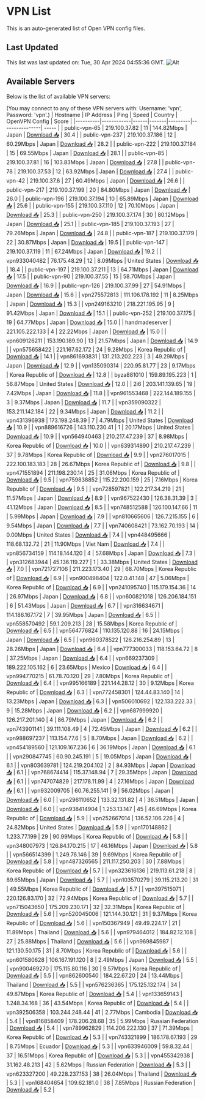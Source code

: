 # VPN List

This is an auto-generated list of Open VPN config files.

## Last Updated

This list was last updated on: Tue, 30 Apr 2024 04:55:36 GMT.
![Alt](https://repobeats.axiom.co/api/embed/186b98318ef1479477931607c1ad7d823f12451f.svg "Repobeats analytics image")

## Available Servers

Below is the list of available VPN servers:

(You may connect to any of these VPN servers with: Username: 'vpn', Password: 'vpn'.)
| Hostname | IP Address | Ping | Speed | Country | OpenVPN Config | Score |
|----------|------------|------|-------|---------|----------------| ----- |
| public-vpn-65 | 219.100.37.82 | 11 | 144.82Mbps | Japan | [Download 📥](./configs/server_0_JP.ovpn) | 30.4 |
| public-vpn-237 | 219.100.37.186 | 12 | 60.29Mbps | Japan | [Download 📥](./configs/server_1_JP.ovpn) | 28.2 |
| public-vpn-222 | 219.100.37.184 | 15 | 69.55Mbps | Japan | [Download 📥](./configs/server_2_JP.ovpn) | 28.1 |
| public-vpn-85 | 219.100.37.81 | 16 | 103.83Mbps | Japan | [Download 📥](./configs/server_3_JP.ovpn) | 27.8 |
| public-vpn-78 | 219.100.37.53 | 12 | 63.92Mbps | Japan | [Download 📥](./configs/server_4_JP.ovpn) | 27.4 |
| public-vpn-42 | 219.100.37.6 | 27 | 60.49Mbps | Japan | [Download 📥](./configs/server_5_JP.ovpn) | 26.6 |
| public-vpn-217 | 219.100.37.199 | 20 | 84.80Mbps | Japan | [Download 📥](./configs/server_6_JP.ovpn) | 26.0 |
| public-vpn-196 | 219.100.37.194 | 10 | 65.89Mbps | Japan | [Download 📥](./configs/server_7_JP.ovpn) | 25.6 |
| public-vpn-155 | 219.100.37.110 | 12 | 70.10Mbps | Japan | [Download 📥](./configs/server_8_JP.ovpn) | 25.3 |
| public-vpn-250 | 219.100.37.174 | 30 | 80.12Mbps | Japan | [Download 📥](./configs/server_9_JP.ovpn) | 25.1 |
| public-vpn-185 | 219.100.37.193 | 27 | 79.26Mbps | Japan | [Download 📥](./configs/server_10_JP.ovpn) | 24.8 |
| public-vpn-187 | 219.100.37.179 | 22 | 30.87Mbps | Japan | [Download 📥](./configs/server_11_JP.ovpn) | 19.5 |
| public-vpn-147 | 219.100.37.119 | 11 | 67.24Mbps | Japan | [Download 📥](./configs/server_12_JP.ovpn) | 19.2 |
| vpn933040482 | 76.175.48.29 | 12 | 8.09Mbps | United States | [Download 📥](./configs/server_13_US.ovpn) | 18.4 |
| public-vpn-197 | 219.100.37.211 | 13 | 64.71Mbps | Japan | [Download 📥](./configs/server_14_JP.ovpn) | 17.5 |
| public-vpn-90 | 219.100.37.55 | 15 | 58.70Mbps | Japan | [Download 📥](./configs/server_15_JP.ovpn) | 16.9 |
| public-vpn-126 | 219.100.37.99 | 27 | 54.91Mbps | Japan | [Download 📥](./configs/server_16_JP.ovpn) | 15.6 |
| vpn275572813 | 111.106.178.192 | 11 | 8.25Mbps | Japan | [Download 📥](./configs/server_17_JP.ovpn) | 15.3 |
| vpn249163210 | 218.221.195.95 | 9 | 91.42Mbps | Japan | [Download 📥](./configs/server_18_JP.ovpn) | 15.1 |
| public-vpn-252 | 219.100.37.175 | 19 | 64.77Mbps | Japan | [Download 📥](./configs/server_19_JP.ovpn) | 15.0 |
| handmadeserver | 221.105.222.133 | 4 | 22.22Mbps | Japan | [Download 📥](./configs/server_20_JP.ovpn) | 15.0 |
| vpn609126211 | 153.190.189.90 | 13 | 21.57Mbps | Japan | [Download 📥](./configs/server_21_JP.ovpn) | 14.9 |
| vpn575658422 | 221.167.62.172 | 24 | 9.28Mbps | Korea Republic of | [Download 📥](./configs/server_22_KR.ovpn) | 14.1 |
| vpn861693831 | 131.213.202.223 | 3 | 49.29Mbps | Japan | [Download 📥](./configs/server_23_JP.ovpn) | 12.9 |
| vpn135090314 | 220.95.81.77 | 23 | 9.17Mbps | Korea Republic of | [Download 📥](./configs/server_24_KR.ovpn) | 12.8 |
| byza881010 | 159.89.195.223 | 1 | 56.87Mbps | United States | [Download 📥](./configs/server_25_US.ovpn) | 12.0 |
| 2i6 | 203.141.139.65 | 19 | 7.42Mbps | Japan | [Download 📥](./configs/server_26_JP.ovpn) | 11.8 |
| vpn961553468 | 222.144.189.155 | 3 | 9.37Mbps | Japan | [Download 📥](./configs/server_27_JP.ovpn) | 11.7 |
| vpn359090322 | 153.211.142.184 | 22 | 9.34Mbps | Japan | [Download 📥](./configs/server_28_JP.ovpn) | 11.2 |
| vpn431396938 | 173.198.248.39 | 7 | 4.79Mbps | United States | [Download 📥](./configs/server_29_US.ovpn) | 10.9 |
| vpn889616726 | 143.110.230.41 | 1 | 20.17Mbps | United States | [Download 📥](./configs/server_30_US.ovpn) | 10.9 |
| vpn564940463 | 210.217.47.239 | 37 | 8.98Mbps | Korea Republic of | [Download 📥](./configs/server_31_KR.ovpn) | 10.0 |
| vpn639314890 | 210.217.47.239 | 37 | 9.78Mbps | Korea Republic of | [Download 📥](./configs/server_32_KR.ovpn) | 9.9 |
| vpn276017015 | 222.100.183.183 | 28 | 26.67Mbps | Korea Republic of | [Download 📥](./configs/server_33_KR.ovpn) | 9.8 |
| vpn471551894 | 211.198.230.14 | 25 | 31.06Mbps | Korea Republic of | [Download 📥](./configs/server_34_KR.ovpn) | 9.5 |
| vpn759838852 | 115.22.200.159 | 25 | 7.16Mbps | Korea Republic of | [Download 📥](./configs/server_35_KR.ovpn) | 9.5 |
| vpn728597821 | 122.217.34.219 | 21 | 11.57Mbps | Japan | [Download 📥](./configs/server_36_JP.ovpn) | 8.9 |
| vpn967522430 | 126.38.31.39 | 3 | 41.12Mbps | Japan | [Download 📥](./configs/server_37_JP.ovpn) | 8.5 |
| vpn748512588 | 126.100.147.66 | 11 | 5.99Mbps | Japan | [Download 📥](./configs/server_38_JP.ovpn) | 7.9 |
| vpn810665606 | 126.7.215.155 | 6 | 9.54Mbps | Japan | [Download 📥](./configs/server_39_JP.ovpn) | 7.7 |
| vpn740608421 | 73.162.70.193 | 14 | 0.00Mbps | United States | [Download 📥](./configs/server_40_US.ovpn) | 7.4 |
| vpn448495666 | 118.68.132.72 | 21 | 11.90Mbps | Viet Nam | [Download 📥](./configs/server_41_VN.ovpn) | 7.4 |
| vpn856734159 | 114.18.144.120 | 4 | 57.68Mbps | Japan | [Download 📥](./configs/server_42_JP.ovpn) | 7.3 |
| vpn312683944 | 45.136.119.227 | 1 | 33.38Mbps | United States | [Download 📥](./configs/server_43_US.ovpn) | 7.0 |
| vpn721727106 | 211.223.173.40 | 29 | 68.70Mbps | Korea Republic of | [Download 📥](./configs/server_44_KR.ovpn) | 6.9 |
| vpn900498404 | 122.0.41.148 | 47 | 5.06Mbps | Korea Republic of | [Download 📥](./configs/server_45_KR.ovpn) | 6.9 |
| vpn241095740 | 115.179.154.36 | 14 | 26.97Mbps | Japan | [Download 📥](./configs/server_46_JP.ovpn) | 6.8 |
| vpn600821018 | 126.206.184.151 | 6 | 51.43Mbps | Japan | [Download 📥](./configs/server_47_JP.ovpn) | 6.7 |
| vpn316634671 | 114.186.167.172 | 7 | 39.95Mbps | Japan | [Download 📥](./configs/server_48_JP.ovpn) | 6.5 |
| vpn558570492 | 59.1.209.213 | 28 | 15.58Mbps | Korea Republic of | [Download 📥](./configs/server_49_KR.ovpn) | 6.5 |
| vpn564776824 | 110.135.120.88 | 16 | 24.15Mbps | Japan | [Download 📥](./configs/server_50_JP.ovpn) | 6.5 |
| vpn960378522 | 126.216.254.89 | 13 | 28.26Mbps | Japan | [Download 📥](./configs/server_51_JP.ovpn) | 6.4 |
| vpn777300033 | 118.153.64.72 | 8 | 37.25Mbps | Japan | [Download 📥](./configs/server_52_JP.ovpn) | 6.4 |
| vpn669237309 | 189.222.105.162 | 6 | 23.65Mbps | Mexico | [Download 📥](./configs/server_53_MX.ovpn) | 6.4 |
| vpn994770215 | 61.78.70.120 | 29 | 7.80Mbps | Korea Republic of | [Download 📥](./configs/server_54_KR.ovpn) | 6.4 |
| vpn995166189 | 221.144.28.12 | 30 | 9.12Mbps | Korea Republic of | [Download 📥](./configs/server_55_KR.ovpn) | 6.3 |
| vpn772458301 | 124.44.83.140 | 14 | 13.23Mbps | Japan | [Download 📥](./configs/server_56_JP.ovpn) | 6.3 |
| vpn506010692 | 122.133.222.33 | 9 | 15.28Mbps | Japan | [Download 📥](./configs/server_57_JP.ovpn) | 6.2 |
| vpn687999920 | 126.217.201.140 | 4 | 86.79Mbps | Japan | [Download 📥](./configs/server_58_JP.ovpn) | 6.2 |
| vpn743901141 | 39.111.108.49 | 4 | 72.45Mbps | Japan | [Download 📥](./configs/server_59_JP.ovpn) | 6.2 |
| vpn988697237 | 113.154.77.6 | 5 | 8.70Mbps | Japan | [Download 📥](./configs/server_60_JP.ovpn) | 6.2 |
| vpn454189560 | 121.109.167.236 | 6 | 36.19Mbps | Japan | [Download 📥](./configs/server_61_JP.ovpn) | 6.1 |
| vpn290847745 | 60.90.245.191 | 5 | 19.05Mbps | Japan | [Download 📥](./configs/server_62_JP.ovpn) | 6.1 |
| vpn803639781 | 124.219.204.102 | 2 | 84.93Mbps | Japan | [Download 📥](./configs/server_63_JP.ovpn) | 6.1 |
| vpn768674414 | 115.37.148.94 | 7 | 29.35Mbps | Japan | [Download 📥](./configs/server_64_JP.ovpn) | 6.1 |
| vpn747074829 | 217.178.11.99 | 4 | 27.16Mbps | Japan | [Download 📥](./configs/server_65_JP.ovpn) | 6.1 |
| vpn932009705 | 60.76.255.141 | 9 | 56.02Mbps | Japan | [Download 📥](./configs/server_66_JP.ovpn) | 6.0 |
| vpn296110652 | 133.32.131.82 | 4 | 36.51Mbps | Japan | [Download 📥](./configs/server_67_JP.ovpn) | 6.0 |
| vpn938414904 | 1.253.13.147 | 45 | 46.69Mbps | Korea Republic of | [Download 📥](./configs/server_68_KR.ovpn) | 5.9 |
| vpn252667014 | 136.52.106.226 | 4 | 24.82Mbps | United States | [Download 📥](./configs/server_69_US.ovpn) | 5.9 |
| vpn170148862 | 1.233.77.199 | 29 | 90.99Mbps | Korea Republic of | [Download 📥](./configs/server_70_KR.ovpn) | 5.8 |
| vpn348007973 | 126.84.170.215 | 17 | 46.16Mbps | Japan | [Download 📥](./configs/server_71_JP.ovpn) | 5.8 |
| vpn566514399 | 1.249.76.146 | 39 | 9.69Mbps | Korea Republic of | [Download 📥](./configs/server_72_KR.ovpn) | 5.8 |
| vpn487326565 | 211.117.250.203 | 30 | 7.88Mbps | Korea Republic of | [Download 📥](./configs/server_73_KR.ovpn) | 5.7 |
| vpn323616136 | 219.113.61.218 | 8 | 89.65Mbps | Japan | [Download 📥](./configs/server_74_JP.ovpn) | 5.7 |
| vpn103570279 | 39.115.213.20 | 31 | 49.55Mbps | Korea Republic of | [Download 📥](./configs/server_75_KR.ovpn) | 5.7 |
| vpn397515071 | 220.126.83.170 | 32 | 72.94Mbps | Korea Republic of | [Download 📥](./configs/server_76_KR.ovpn) | 5.7 |
| vpn715043650 | 175.209.230.171 | 32 | 32.31Mbps | Korea Republic of | [Download 📥](./configs/server_77_KR.ovpn) | 5.6 |
| vpn520045006 | 121.144.30.121 | 31 | 9.37Mbps | Korea Republic of | [Download 📥](./configs/server_78_KR.ovpn) | 5.6 |
| vpn150367949 | 49.49.224.17 | 21 | 11.89Mbps | Thailand | [Download 📥](./configs/server_79_TH.ovpn) | 5.6 |
| vpn979464012 | 184.82.12.108 | 27 | 25.88Mbps | Thailand | [Download 📥](./configs/server_80_TH.ovpn) | 5.6 |
| vpn969845987 | 121.130.50.175 | 31 | 8.70Mbps | Korea Republic of | [Download 📥](./configs/server_81_KR.ovpn) | 5.6 |
| vpn601580628 | 106.167.191.120 | 8 | 2.49Mbps | Japan | [Download 📥](./configs/server_82_JP.ovpn) | 5.5 |
| vpn900469270 | 175.115.80.116 | 30 | 9.57Mbps | Korea Republic of | [Download 📥](./configs/server_83_KR.ovpn) | 5.5 |
| vpn862600540 | 184.22.67.20 | 24 | 13.44Mbps | Thailand | [Download 📥](./configs/server_84_TH.ovpn) | 5.5 |
| vpn576236365 | 175.125.132.174 | 34 | 49.87Mbps | Korea Republic of | [Download 📥](./configs/server_85_KR.ovpn) | 5.4 |
| vpn133659143 | 1.248.34.168 | 36 | 43.54Mbps | Korea Republic of | [Download 📥](./configs/server_86_KR.ovpn) | 5.4 |
| vpn392506358 | 103.244.248.44 | 41 | 2.77Mbps | Cambodia | [Download 📥](./configs/server_87_KH.ovpn) | 5.4 |
| vpn816858409 | 178.206.28.68 | 35 | 5.99Mbps | Russian Federation | [Download 📥](./configs/server_88_RU.ovpn) | 5.4 |
| vpn789962829 | 114.206.222.130 | 37 | 71.39Mbps | Korea Republic of | [Download 📥](./configs/server_89_KR.ovpn) | 5.3 |
| vpn743321899 | 186.178.67.193 | 29 | 8.75Mbps | Ecuador | [Download 📥](./configs/server_90_EC.ovpn) | 5.3 |
| vpn633946009 | 59.8.32.44 | 37 | 16.51Mbps | Korea Republic of | [Download 📥](./configs/server_91_KR.ovpn) | 5.3 |
| vpn455342938 | 31.162.48.213 | 42 | 5.62Mbps | Russian Federation | [Download 📥](./configs/server_92_RU.ovpn) | 5.3 |
| vpn623327200 | 49.228.237.153 | 38 | 26.04Mbps | Thailand | [Download 📥](./configs/server_93_TH.ovpn) | 5.3 |
| vpn168404654 | 109.62.181.0 | 38 | 7.85Mbps | Russian Federation | [Download 📥](./configs/server_94_RU.ovpn) | 5.2 |
